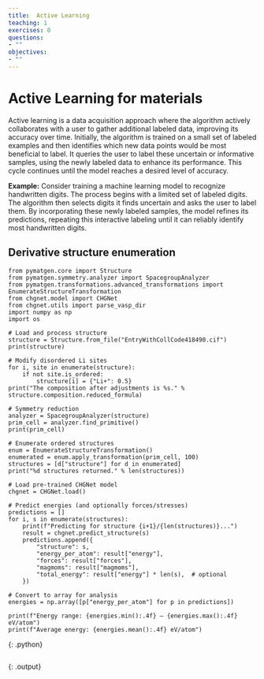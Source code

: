 ```yaml
---
title:  Active Learning 
teaching: 1
exercises: 0
questions:
- ""
objectives:
- ""
---
```


<!-- MathJax -->

<script type="text/javascript"

  src="https://cdnjs.cloudflare.com/ajax/libs/mathjax/2.7.3/MathJax.js?config=TeX-AMS-MML_HTMLorMML">

</script>


# Active Learning for materials


Active learning is a data acquisition approach where the algorithm actively collaborates with a user to gather additional labeled data, improving its accuracy over time. Initially, the algorithm is trained on a small set of labeled examples and then identifies which new data points would be most beneficial to label. It queries the user to label these uncertain or informative samples, using the newly labeled data to enhance its performance. This cycle continues until the model reaches a desired level of accuracy.

**Example:** Consider training a machine learning model to recognize handwritten digits. The process begins with a limited set of labeled digits. The algorithm then selects digits it finds uncertain and asks the user to label them. By incorporating these newly labeled samples, the model refines its predictions, repeating this interactive labeling until it can reliably identify most handwritten digits.

## Derivative structure enumeration

~~~
from pymatgen.core import Structure
from pymatgen.symmetry.analyzer import SpacegroupAnalyzer
from pymatgen.transformations.advanced_transformations import EnumerateStructureTransformation
from chgnet.model import CHGNet
from chgnet.utils import parse_vasp_dir
import numpy as np
import os

# Load and process structure
structure = Structure.from_file("EntryWithCollCode418490.cif")
print(structure)

# Modify disordered Li sites
for i, site in enumerate(structure):
    if not site.is_ordered:
        structure[i] = {"Li+": 0.5}
print("The composition after adjustments is %s." % structure.composition.reduced_formula)

# Symmetry reduction
analyzer = SpacegroupAnalyzer(structure)
prim_cell = analyzer.find_primitive()
print(prim_cell)

# Enumerate ordered structures
enum = EnumerateStructureTransformation()
enumerated = enum.apply_transformation(prim_cell, 100)
structures = [d["structure"] for d in enumerated]
print("%d structures returned." % len(structures))

# Load pre-trained CHGNet model
chgnet = CHGNet.load()

# Predict energies (and optionally forces/stresses)
predictions = []
for i, s in enumerate(structures):
    print(f"Predicting for structure {i+1}/{len(structures)}...")
    result = chgnet.predict_structure(s)
    predictions.append({
        "structure": s,
        "energy_per_atom": result["energy"],
        "forces": result["forces"],
        "magmoms": result["magmoms"],
        "total_energy": result["energy"] * len(s),  # optional
    })

# Convert to array for analysis
energies = np.array([p["energy_per_atom"] for p in predictions])

print(f"Energy range: {energies.min():.4f} — {energies.max():.4f} eV/atom")
print(f"Average energy: {energies.mean():.4f} eV/atom")
~~~
{: .python}

~~~
~~~
{: .output}
